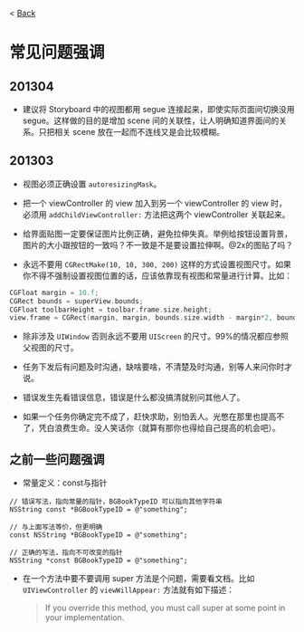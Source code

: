 < [Back](README.md)

常见问题强调
========

201304
-----
* 建议将 Storyboard 中的视图都用 segue 连接起来，即使实际页面间切换没用 segue。这样做的目的是增加 scene 间的关联性，让人明确知道界面间的关系。只把相关 scene 放在一起而不连线又是会比较模糊。

201303
-----
* 视图必须正确设置 `autoresizingMask`。

* 把一个 viewController 的 view 加入到另一个 viewController 的 view 时，必须用 `addChildViewController:` 方法把这两个 viewController 关联起来。

* 给界面贴图一定要保证图片比例正确，避免拉伸失真。举例给按钮设置背景，图片的大小跟按钮的一致吗？不一致是不是要设置拉伸啊。@2x的图贴了吗？

* 永远不要用 `CGRectMake(10, 10, 300, 200)` 这样的方式设置视图尺寸。如果你不得不强制设置视图位置的话，应该依靠现有视图和常量进行计算。比如：

```Objective-C
CGFloat margin = 10.f;
CGRect bounds = superView.bounds;
CGFloat toolbarHeight = toolbar.frame.size.height;
view.frame = CGRect(margin, margin, bounds.size.width - margin*2, bounds.size.height - margin*2 - toolbarHeight);
```

* 除非涉及 `UIWindow` 否则永远不要用 `UIScreen` 的尺寸。99%的情况都应参照父视图的尺寸。

* 任务下发后有问题及时沟通，缺啥要啥，不清楚及时沟通，别等人来问你时才说。

* 错误发生先看错误信息，错误是什么都没搞清就别问其他人了。

* 如果一个任务你确定完不成了，赶快求助，别怕丢人。光憋在那里也提高不了，凭白浪费生命。没人笑话你（就算有那你也得给自己提高的机会吧）。

之前一些问题强调
----
* 常量定义：const与指针

```
// 错误写法，指向常量的指针，BGBookTypeID 可以指向其他字符串
NSString const *BGBookTypeID = @"something";

// 与上面写法等价，但更明确
const NSString *BGBookTypeID = @"something";

// 正确的写法，指向不可改变的指针
NSString *const BGBookTypeID = @"something";

```

* 在一个方法中要不要调用 super 方法是个问题，需要看文档。比如 `UIViewController` 的 `viewWillAppear:` 方法就有如下描述：

  > If you override this method, you must call super at some point in your implementation.
